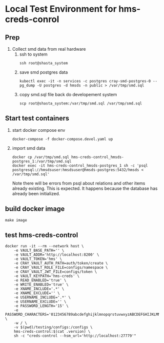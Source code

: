 # Local Test Environment for hms-creds-conrol

## Prep

1. Collect smd data from real hardware
    1. ssh to system
        ```
        ssh root@shasta_system
        ```
    2. save smd postgres data
        ```
        kubectl exec -it -n services -c postgres cray-smd-postgres-0 -- pg_dump -U postgres -d hmsds -n public > /var/tmp/smd.sql
        ```
    3. copy smd.sql file back do developement system
        ```
        scp root@shasta_system:/var/tmp/smd.sql /var/tmp/smd.sql
        ```
## Start test containers      

1. start docker compose env
    ```
    docker-compose -f docker-compose.devel.yaml up
    ```
2. import smd data
    ```
    docker cp /var/tmp/smd.sql hms-creds-control_hmsds-postgres_1:/var/tmp/smd.sql
    docker exec -it hms-creds-control_hmsds-postgres_1 sh -c 'psql postgresql://hmsdsuser:hmsdsuser@hmsds-postgres:5432/hmsds < /var/tmp/smd.sql'
    ```
    Note there will be errors from psql about relations and other items already existing. This is expected. It happens because the database has already been initialized.

## build docker image
```
make image
```

## test hms-creds-control
```
docker run -it --rm --network host \
    -e VAULT_BASE_PATH='' \
    -e VAULT_ADDR='http://localhost:8200' \
    -e VAULT_TOKEN='hms' \
    -e CRAY_VAULT_AUTH_PATH=auth/token/create \
    -e CRAY_VAULT_ROLE_FILE=configs/namespace \
    -e CRAY_VAULT_JWT_FILE=configs/token \
    -e VAULT_KEYPATH='hms-creds' \
    -e READ_ENABLED='true' \
    -e WRITE_ENABLED='true' \
    -e XNAME_INCLUDE='.*' \
    -e XNAME_EXCLUDE='' \
    -e USERNAME_INCLUDE='.*' \
    -e USERNAME_EXCLUDE='' \
    -e PASSWORD_LENGTH='15' \
    -e PASSWORD_CHARACTERS='0123456789abcdefghijklmnopqrstuvwxyzABCDEFGHIJKLMNOPQRSTUVWXYZ' \
    -w / \
    -v $(pwd)/testing/configs:/configs \
    hms-creds-control:$(cat .version) \
    sh -c "creds-control --hsm_url='http://localhost:27779'"
```


